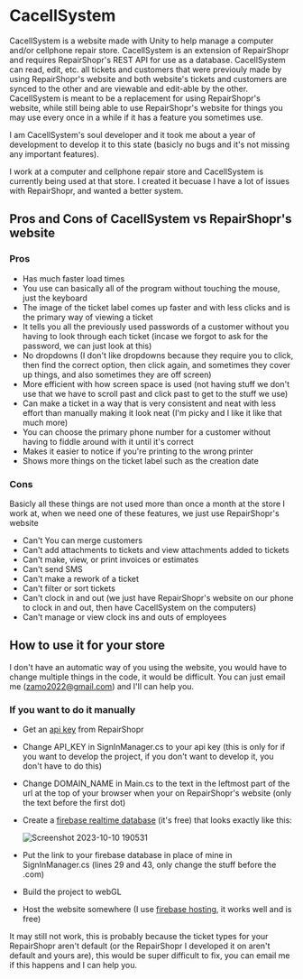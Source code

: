 # CacellSystem
CacellSystem is a website made with Unity to help manage a computer and/or cellphone repair store. CacellSystem is an extension of RepairShopr and requires RepairShopr's REST API for use as a database. CacellSystem can read, edit, etc. all tickets and customers that were previouly made by using RepairShopr's website and both website's tickets and customers are synced to the other and are viewable and edit-able by the other. CacellSystem is meant to be a replacement for using RepairShopr's website, while still being able to use RepairShopr's website for things you may use every once in a while if it has a feature you sometimes use.

I am CacellSystem's soul developer and it took me about a year of development to develop it to this state (basicly no bugs and it's not missing any important features).

I work at a computer and cellphone repair store and CacellSystem is currently being used at that store. I created it becuase I have a lot of issues with RepairShopr, and wanted a better system.

## Pros and Cons of CacellSystem vs RepairShopr's website
### Pros
* Has much faster load times
* You use can basically all of the program without touching the mouse, just the keyboard
* The image of the ticket label comes up faster and with less clicks and is the primary way of viewing a ticket
* It tells you all the previously used passwords of a customer without you having to look through each ticket (incase we forgot to ask for the password, we can just look at this)
* No dropdowns (I don't like dropdowns because they require you to click, then find the correct option, then click again, and sometimes they cover up things, and also sometimes they are off screen)
* More efficient with how screen space is used (not having stuff we don't use that we have to scroll past and click past to get to the stuff we use)
* Can make a ticket in a way that is very consistent and neat with less effort than manually making it look neat (I'm picky and I like it like that much more)
* You can choose the primary phone number for a customer without having to fiddle around with it until it's correct
* Makes it easier to notice if you're printing to the wrong printer
* Shows more things on the ticket label such as the creation date

### Cons
Basicly all these things are not used more than once a month at the store I work at, when we need one of these features, we just use RepairShopr's website
* Can't You can merge customers
* Can't add attachments to tickets and view attachments added to tickets
* Can't make, view, or print invoices or estimates
* Can't send SMS
* Can't make a rework of a ticket
* Can't filter or sort tickets
* Can't clock in and out (we just have RepairShopr's website on our phone to clock in and out, then have CacellSystem on the computers)
* Can't manage or view clock ins and outs of employees

## How to use it for your store
I don't have an automatic way of you using the website, you would have to change multiple things in the code, it would be difficult. You can just email me (zamo2022@gmail.com) and I'll can help you.

### If you want to do it manually
* Get an [api key](https://feedback.repairshopr.com/knowledgebase/articles/376312-repairshopr-rest-api-build-custom-extensions-app) from RepairShopr
* Change API_KEY in SignInManager.cs to your api key (this is only for if you want to develop the project, if you don't want to develop it, you don't have to do this)
* Change DOMAIN_NAME in Main.cs to the text in the leftmost part of the url at the top of your browser when your on RepairShopr's website (only the text before the first dot)
* Create a [firebase realtime database](https://console.firebase.google.com/) (it's free) that looks exactly like this:

  ![Screenshot 2023-10-10 190531](https://github.com/zane222/CacellSystem/assets/51272566/1c465bf3-34c4-4e33-b573-be3aeb91ad33)
* Put the link to your firebase database in place of mine in SignInManager.cs (lines 29 and 43, only change the stuff before the .com)
* Build the project to webGL
* Host the website somewhere (I use [firebase hosting](https://firebase.google.com/docs/cli), it works well and is free)

It may still not work, this is probably because the ticket types for your RepairShopr aren't default (or the RepairShopr I developed it on aren't default and yours are), this would be super difficult to fix, you can email me if this happens and I can help you.
